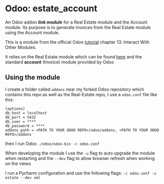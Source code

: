 # Odoo: estate_account
An Odoo addon ***link module*** for a Real Estate module and the Account module.  Its purpose is to generate invoices 
from the Real Estate module using the Account module.

This is a module from the official Odoo [tutorial](https://www.odoo.com/documentation/18.0/developer/tutorials/server_framework_101/13_other_module.html) 
chapter 13: Interact With Other Modules.

It relies on the Real Estate module which can be found [here](https://github.com/SirDukey/real-estate) and the standard 
**account** (Invoice) module provided by Odoo

## Using the module
I create a folder called `addons` near my forked Odoo repository which contains this repo as well as the Real-Estate 
repo, I use a `odoo.conf` file like this:

    [options]
    db_host = localhost
    db_port = 5432
    db_user = ****
    db_password = ****
    addons_path = <PATH TO YOUR ODOO REPO>/odoo/addons, <PATH TO YOUR ODOO REPO>/addons

then I run Odoo `./odoo/odoo-bin -c odoo.conf`

When developing the module I use the `-u` flag to auto upgrade the module when restarting and
the `--dev` flag to allow browser refresh when working on the views

I run a Pycharm configuration and use the following flags:
`-c odoo.conf -u estate --dev xml`